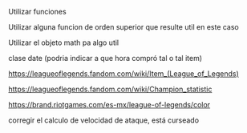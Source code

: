 Utilizar funciones

Utilizar alguna funcion de orden superior que resulte util en este caso

Utilizar el objeto math pa algo util

clase date (podria indicar a que hora compró tal o tal item)



https://leagueoflegends.fandom.com/wiki/Item_(League_of_Legends)

https://leagueoflegends.fandom.com/wiki/Champion_statistic


https://brand.riotgames.com/es-mx/league-of-legends/color


corregir el calculo de velocidad de ataque, está curseado